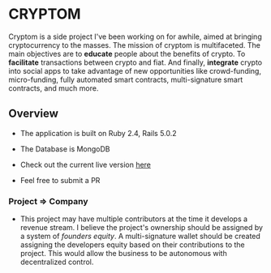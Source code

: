# CRYPTOM

Cryptom is a side project I've been working on for awhile, aimed at bringing cryptocurrency to the masses. The mission of cryptom is multifaceted. The main objectives are to **educate** people about the benefits of crypto. To  **facilitate** transactions between crypto and fiat. And finally, **integrate** crypto into social apps to take advantage of new opportunities like crowd-funding, micro-funding, fully automated smart contracts, multi-signature smart contracts, and much more.

## Overview

* The application is built on Ruby 2.4, Rails 5.0.2

* The Database is MongoDB

* Check out the current live version [here](http://cryptom.space)

* Feel free to submit a PR

### Project => Company

* This project may have multiple contributors at the time it develops a revenue stream. I believe the project's ownership should be assigned by a system of *founders equity*. A multi-signature wallet should be created assigning the developers equity based on their contributions to the project. This would allow the business to be autonomous with decentralized control.